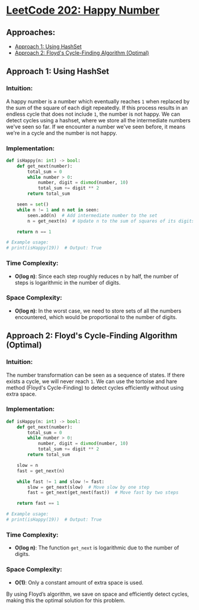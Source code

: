 # [LeetCode 202: Happy Number](https://leetcode.com/problems/happy-number/)

## Approaches:
- [Approach 1: Using HashSet](#approach-1-using-hashset)
- [Approach 2: Floyd's Cycle-Finding Algorithm (Optimal)](#approach-2-floyds-cycle-finding-algorithm-optimal)

## Approach 1: Using HashSet

### Intuition:
A happy number is a number which eventually reaches `1` when replaced by the sum of the square of each digit repeatedly. If this process results in an endless cycle that does not include `1`, the number is not happy. We can detect cycles using a hashset, where we store all the intermediate numbers we've seen so far. If we encounter a number we've seen before, it means we're in a cycle and the number is not happy.

### Implementation:

```python
def isHappy(n: int) -> bool:
    def get_next(number):
        total_sum = 0
        while number > 0:
            number, digit = divmod(number, 10)
            total_sum += digit ** 2
        return total_sum

    seen = set()
    while n != 1 and n not in seen:
        seen.add(n)  # Add intermediate number to the set
        n = get_next(n)  # Update n to the sum of squares of its digits

    return n == 1

# Example usage:
# print(isHappy(19))  # Output: True
```

### Time Complexity:
- **O(log n)**: Since each step roughly reduces n by half, the number of steps is logarithmic in the number of digits.
### Space Complexity:
- **O(log n)**: In the worst case, we need to store sets of all the numbers encountered, which would be proportional to the number of digits.

## Approach 2: Floyd's Cycle-Finding Algorithm (Optimal)

### Intuition:
The number transformation can be seen as a sequence of states. If there exists a cycle, we will never reach `1`. We can use the tortoise and hare method (Floyd's Cycle-Finding) to detect cycles efficiently without using extra space.

### Implementation:

```python
def isHappy(n: int) -> bool:
    def get_next(number):
        total_sum = 0
        while number > 0:
            number, digit = divmod(number, 10)
            total_sum += digit ** 2
        return total_sum

    slow = n
    fast = get_next(n)

    while fast != 1 and slow != fast:
        slow = get_next(slow)  # Move slow by one step
        fast = get_next(get_next(fast))  # Move fast by two steps

    return fast == 1

# Example usage:
# print(isHappy(19))  # Output: True
```

### Time Complexity:
- **O(log n)**: The function `get_next` is logarithmic due to the number of digits.
### Space Complexity:
- **O(1)**: Only a constant amount of extra space is used.

By using Floyd’s algorithm, we save on space and efficiently detect cycles, making this the optimal solution for this problem.

